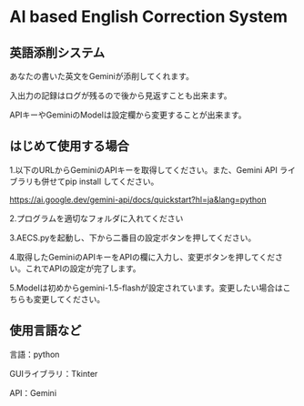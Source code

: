 # Al based English Correction System

## 英語添削システム
あなたの書いた英文をGeminiが添削してくれます。

入出力の記録はログが残るので後から見返すことも出来ます。

APIキーやGeminiのModelは設定欄から変更することが出来ます。

## はじめて使用する場合
1.以下のURLからGeminiのAPIキーを取得してください。また、Gemini API ライブラリも併せてpip install してください。

https://ai.google.dev/gemini-api/docs/quickstart?hl=ja&lang=python

2.プログラムを適切なフォルダに入れてください

3.AECS.pyを起動し、下から二番目の設定ボタンを押してください。

4.取得したGeminiのAPIキーをAPIの欄に入力し、変更ボタンを押してください。これでAPIの設定が完了します。

5.Modelは初めからgemini-1.5-flashが設定されています。変更したい場合はこちらも変更してください。

## 使用言語など
言語：python

GUIライブラリ：Tkinter

API：Gemini

